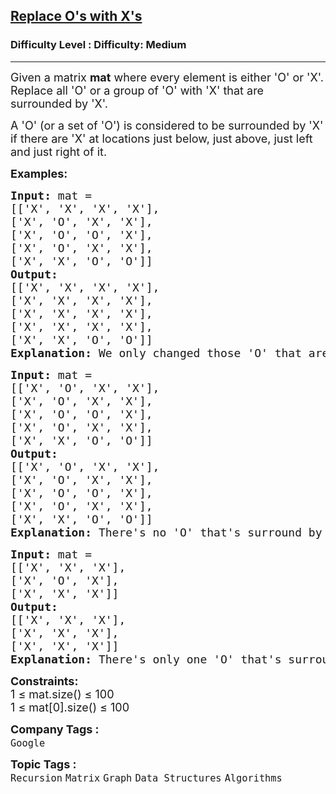 <h2><a href="https://www.geeksforgeeks.org/problems/replace-os-with-xs0052/1?page=1&company=Google&difficulty=Basic,Easy,Medium,Hard&status=unsolved&sortBy=submissions">Replace O's with X's</a></h2><h3>Difficulty Level : Difficulty: Medium</h3><hr><div class="problems_problem_content__Xm_eO"><p><span style="font-size: 18px;">Given a matrix <strong>mat</strong>&nbsp;where every element is either 'O' or 'X'. Replace all 'O' or a group of 'O' with 'X' that are surrounded by 'X'. </span></p>
<p><span style="font-size: 18px;">A 'O' (or a set of 'O') is considered to be surrounded by 'X' if there are 'X' at locations just below, just above, just left and just right of it.</span></p>
<p><strong><span style="font-size: 18px;">Examples:</span></strong></p>
<pre><span style="font-size: 18px;"><strong>Input:</strong> mat = <br>[['X', 'X', 'X', 'X'], <br>['X', 'O', 'X', 'X'], <br>['X', 'O', 'O', 'X'], <br>['X', 'O', 'X', 'X'], <br>['X', 'X', 'O', 'O']]
<strong>Output:</strong> <br>[['X', 'X', 'X', 'X'], <br>['X', 'X', 'X', 'X'], <br>['X', 'X', 'X', 'X'], <br>['X', 'X', 'X', 'X'], <br>['X', 'X', 'O', 'O']]
<strong>Explanation:</strong> We only changed those 'O' that are surrounded by 'X'</span>
</pre>
<pre><span style="font-size: 18px;"><strong>Input:</strong> mat = <br>[['X', 'O', 'X', 'X'], <br>['X', 'O', 'X', 'X'], <br>['X', 'O', 'O', 'X'], <br>['X', 'O', 'X', 'X'], <br>['X', 'X', 'O', 'O']]
<strong>Output:</strong> <br>[['X', 'O', 'X', 'X'], <br>['X', 'O', 'X', 'X'], <br>['X', 'O', 'O', 'X'], <br>['X', 'O', 'X', 'X'], <br>['X', 'X', 'O', 'O']]
<strong>Explanation:</strong> There's no 'O' that's surround by 'X'.</span></pre>
<pre><span style="font-size: 18px;"><strong>Input:</strong> mat = <br>[['X', 'X', 'X'], <br>['X', 'O', 'X'], <br>['X', 'X', 'X']]
<strong>Output:</strong> <br>[['X', 'X', 'X'], <br>['X', 'X', 'X'], <br>['X', 'X', 'X']]
<strong>Explanation:</strong> There's only one 'O' that's surround by 'X'.</span></pre>
<p><span style="font-size: 18px;"><strong>Constraints:</strong><br>1 ≤ mat.size() ≤ 100<br>1 ≤ mat[0].size() ≤ 100<br></span></p></div><p><span style=font-size:18px><strong>Company Tags : </strong><br><code>Google</code>&nbsp;<br><p><span style=font-size:18px><strong>Topic Tags : </strong><br><code>Recursion</code>&nbsp;<code>Matrix</code>&nbsp;<code>Graph</code>&nbsp;<code>Data Structures</code>&nbsp;<code>Algorithms</code>&nbsp;